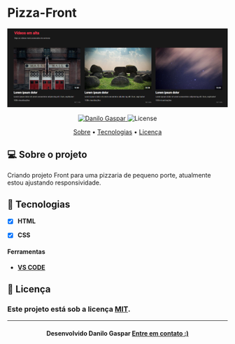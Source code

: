 # Pizza-Front

<p align="center">
   <img src="https://github.com/dangspr/MoviePage/blob/main/public/readmepic.png" alt="pizza&front" />
</p>

<!-- Badges -->
<p align="center">
   <a href="https://www.linkedin.com/in/danilo-gaspar98/">
      <img alt="Danilo Gaspar" src="https://img.shields.io/badge/LinkedIn%20--%20-Danilo%20Gaspar-blue" />
   </a>
  <img alt="License" src="https://img.shields.io/badge/license-MIT-blue">
</p>

<!-- Indice-->
<p align="center">
 <a href="#-sobre-o-projeto">Sobre</a> •
 <a href="#-Tecnologias">Tecnologias</a> • 
 <a href="#-licença">Licença</a>
</p>

<!--Sobre o projeto-->
## 💻 Sobre o projeto

Criando projeto Front para uma pizzaria de pequeno porte, atualmente estou ajustando responsividade.



<!--layout-->
## 🚀  Tecnologias 
- [x] **HTML**
- [x] **CSS**


#### Ferramentas
- [**VS CODE**]()

<!--License session-->
## 📝 Licença
### Este projeto está sob a licença [MIT](./LICENSE).
---

<h4 align=center>Desenvolvido Danilo Gaspar <a href="https://idolink.bio/redessociaisdg"> <strong>Entre em contato</strong> :)</a></a></h4>



